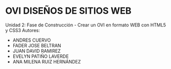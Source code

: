 # OVI DISEÑOS DE SITIOS WEB
Unidad 2: Fase de Construcción - Crear un OVI en formato WEB con HTML5 y CSS3
Autores:
  - ANDRES CUERVO
  - FADER JOSE BELTRAN 
  - JUAN DAVID RAMIREZ
  - EVELYN PATIÑO LAVERDE
  - ANA MILENA RUIZ HERNÁNDEZ 
